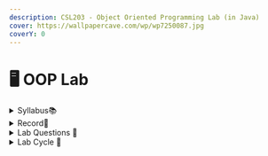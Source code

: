 ```yaml
---
description: CSL203 - Object Oriented Programming Lab (in Java)
cover: https://wallpapercave.com/wp/wp7250087.jpg
coverY: 0
---
```


# 🖥️ OOP Lab

<details>

<summary>Syllabus📚</summary>

[CSL203](https://drive.google.com/file/d/1S1JmGY_-Z_iDjqbu3ryR0DTgaGviOgcS/view?usp=drive_link)👈

</details>

<details>

<summary>Record📔</summary>

[OOP Lab Record](https://drive.google.com/file/d/17n5sAKmvnPunl-ZW-5TB3Sn20AnS40gI/view?usp=drive_link)👈

</details>

<details>

<summary>Lab Questions 🤔</summary>

[Java Lab Exam](https://drive.google.com/drive/folders/13iJlt-DSaToOqaRrw5CF58sakse_ZORy?usp=sharing)👈

</details>

<details>

<summary>Lab Cycle 🔁</summary>

[Java Lab Cycle 5](https://drive.google.com/file/d/1HhH2WS0gyYrST52S6JeYNSpWJRpR4mX3/view?usp=drive_link)👈

</details>
